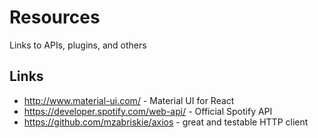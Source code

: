 # Resources
Links to APIs, plugins, and others 

## Links 

* http://www.material-ui.com/ - Material UI for React
* https://developer.spotify.com/web-api/ - Official Spotify API 
* https://github.com/mzabriskie/axios - great and testable HTTP client 